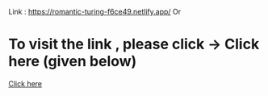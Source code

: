 Link : https://romantic-turing-f6ce49.netlify.app/
                  Or
# To visit the link , please click -> Click here (given below)
<a href="https://romantic-turing-f6ce49.netlify.app/">Click here</a>
               
